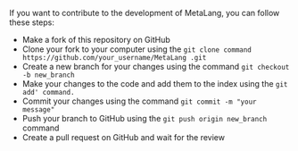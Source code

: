 If you want to contribute to the development of MetaLang, you can follow these steps:

- Make a fork of this repository on GitHub
- Clone your fork to your computer using the `git clone command https://github.com/your_username/MetaLang .git`
- Create a new branch for your changes using the command `git checkout -b new_branch`
- Make your changes to the code and add them to the index using the `git add' command.`
- Commit your changes using the command `git commit -m "your message"`
- Push your branch to GitHub using the `git push origin new_branch` command
- Create a pull request on GitHub and wait for the review